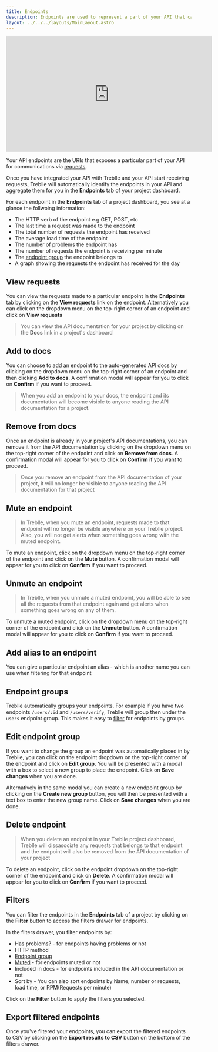 ```yaml
---
title: Endpoints
description: Endpoints are used to represent a part of your API that can be accessed
layout: ../../../layouts/MainLayout.astro
---
```


<iframe width="560" height="315" src="https://www.youtube.com/embed/Iu9FNsDC-vY" aria-label="YouTube video player" frameborder="0" allow="accelerometer; autoplay; clipboard-write; encrypted-media; gyroscope; picture-in-picture; web-share" allowfullscreen></iframe>

Your API endpoints are the URIs that exposes a particular part of your API for communications via [requests](/en/dashboard/requests).

Once you have integrated your API with Treblle and your API start receiving requests, Treblle will automatically identify the endpoints in your API and aggregate them for you in the **Endpoints** tab of your project dashboard.

For each endpoint in the **Endpoints** tab of a project dashboard, you see at a glance the follwoing information:

- The HTTP verb of the endpoint e.g GET, POST, etc
- The last time a request was made to the endpoint
- The total number of requests the endpoint has received
- The average load time of the endpoint
- The number of problems the endpoint has
- The number of requests the endpoint is receiving per minute
- The [endpoint group](/en/dasboard/endpoints#endpoint-groups) the endpoint belongs to
- A graph showing the requests the endpoint has received for the day

## View requests

You can view the requests made to a particular endpoint in the **Endpoints** tab by clicking on the **View requests** link on the endpoint. Alternatively you can click on the dropdown menu on the top-right corner of an endpoint and click on **View requests**

> You can view the API documentation for your project by clicking on the **Docs** link in a project's dashboard

## Add to docs

You can choose to add an endpoint to the auto-generated API docs by clicking on the dropdown menu on the top-right corner of an endpoint and then clicking **Add to docs**. A confirmation modal will appear for you to click on **Confirm** if you want to proceed.

> When you add an endpoint to your docs, the endpoint and its documentation will become visible to anyone reading the API documentation for a project.

## Remove from docs

Once an endpoint is already in your project's API documentations, you can remove it from the API documentation by clicking on the dropdown menu on the top-right corner of the endpoint and click on **Remove from docs**. A confirmation modal will appear for you to click on **Confirm** if you want to proceed.

> Once you remove an endpoint from the API documentation of your project, it will no longer be visible to anyone reading the API documentation for that project

## Mute an endpoint

> In Treblle, when you mute an endpoint, requests made to that endpoint will no longer be visible anywhere on your Treblle project. Also, you will not get alerts when something goes wrong with the muted endpoint.

To mute an endpoint, click on the dropdown menu on the top-right corner of the endpoint and click on the **Mute** button. A confirmation modal will appear for you to click on **Confirm** if you want to proceed.

## Unmute an endpoint

> In Treblle, when you unmute a muted endpoint, you will be able to see all the requests from that endpoint again and get alerts when something goes wrong on any of them.

To unmute a muted endpoint, click on the dropdown menu on the top-right corner of the endpoint and click on the **Unmute** button. A confirmation modal will appear for you to click on **Confirm** if you want to proceed.

## Add alias to an endpoint

You can give a particular endpoint an alias - which is another name you can use when filtering for that endpoint

## Endpoint groups

Treblle automatically groups your endpoints. For example if you have two endpoints `/users/:id` and `/users/verify`, Treblle will group then under the `users` endpoint group. This makes it easy to [filter](/en/dashboard/endpoints#filters) for endpoints by groups.

## Edit endpoint group

If you want to change the group an endpoint was automatically placed in by Treblle, you can click on the endpoint dropdown on the top-right corner of the endpoint and click on **Edit group**. You will be presented with a modal with a box to select a new group to place the endpoint. Click on **Save changes** when you are done.

Alternatively in the same modal you can create a new endpoint group by clicking on the **Create new group** button, you will then be presented with a text box to enter the new group name. Click on **Save changes** when you are done.

## Delete endpoint

> When you delete an endpoint in your Treblle project dashboard, Treblle will dissasociate any requests that belongs to that endpoint and the endpoint will also be removed from the API documentation of your project

To delete an endpoint, click on the endpoint dropdown on the top-right corner of the endpoint and click on **Delete**. A confirmation modal will appear for you to click on **Confirm** if you want to proceed.

## Filters

You can filter the endpoints in the **Endpoints** tab of a project by clicking on the **Filter** button to access the filters drawer for endpoints.

In the filters drawer, you filter endpoints by:

- Has problems? - for endpoints having problems or not
- HTTP method
- [Endpoint group](/en/dashboard/endpoints#endpoint-groups)
- [Muted](/en/dashboard/endpoints#mute-an-endpoint) - for endpoints muted or not
- Included in docs - for endpoints included in the API documentation or not
- Sort by - You can also sort endpoints by Name, number or requests, load time, or RPM(Requests per minute)

Click on the **Filter** button to apply the filters you selected.

## Export filtered endpoints

Once you've filtered your endpoints, you can export the filtered endpoints to CSV by clicking on the **Export results to CSV** button on the bottom of the filters drawer.
